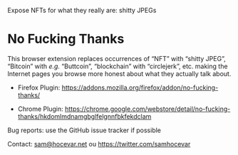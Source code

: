 Expose N‌FTs for what they really are: shitty JPEGs

# No Fucking Thanks #

This browser extension replaces occurrences of “N‌FT” with “shitty JPEG”, “Bit‌coin”
with *e.g.* “Buttcoin”, “block‌chain” with “circlejerk”, etc. making the Internet pages
you browse more honest about what they actually talk about.

 * Firefox Plugin: https://addons.mozilla.org/firefox/addon/no-fucking-thanks/

 * Chrome Plugin: https://chrome.google.com/webstore/detail/no-fucking-thanks/hkdomlmdnamgbglfelgnnfbkfekdclam

Bug reports: use the GitHub issue tracker if possible

Contact: sam@hocevar.net ou https://twitter.com/samhocevar
